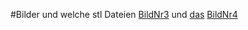 #Bilder und welche stl Dateien
[BildNr3](https://github.com/BadUwe/Pager/blob/main/3D%20Druck/Pager%20Deckel.stl) und [das](https://github.com/BadUwe/Pager/blob/main/3D%20Druck/Pager%20Geh%C3%A4use.stl)
[BildNr4](https://github.com/BadUwe/Pager/blob/main/3D%20Druck/Pager%20Komplett.stl)